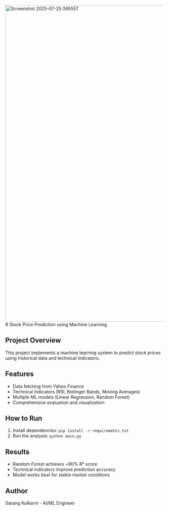 <img width="1873" height="998" alt="Screenshot 2025-07-25 095557" src="https://github.com/user-attachments/assets/be9f9759-afaf-42b8-a39c-259f7f9a2090" />
# Stock Price Prediction using Machine Learning

## Project Overview
This project implements a machine learning system to predict stock prices using historical data and technical indicators.

## Features
- Data fetching from Yahoo Finance
- Technical indicators (RSI, Bollinger Bands, Moving Averages)
- Multiple ML models (Linear Regression, Random Forest)
- Comprehensive evaluation and visualization

## How to Run
1. Install dependencies: `pip install -r requirements.txt`
2. Run the analysis: `python main.py`

## Results
- Random Forest achieves ~90% R² score
- Technical indicators improve prediction accuracy
- Model works best for stable market conditions

## Author
Sarang Kulkarni - AI/ML Engineer
